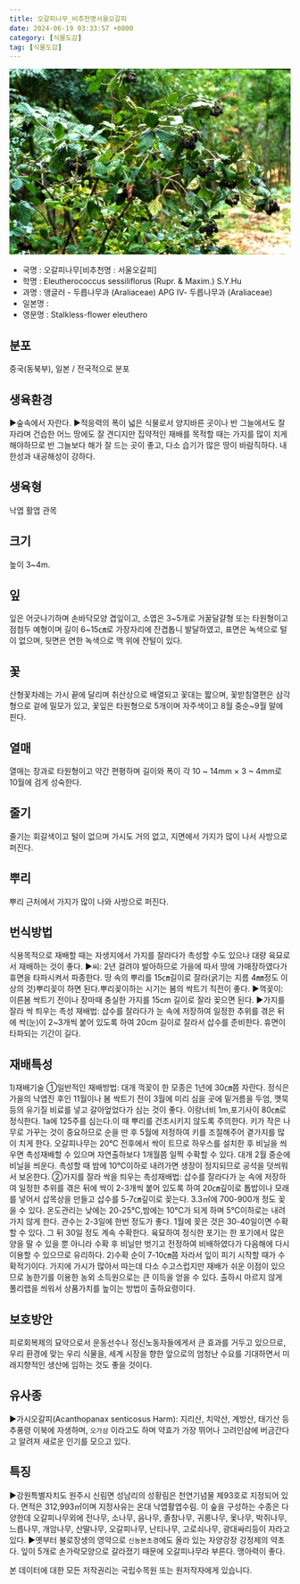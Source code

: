 ```yaml
---
title: 오갈피나무_비추천명서울오갈피
date: 2024-06-19 03:33:57 +0800
category: [식물도감]
tag: [식물도감]
---
```




![오갈피나무[비추천명 : 서울오갈피]](/assets/img/fileUpload/plants/basic/Araliaceae/Eleutherococcus/7240/1_th2.JPG)
- 국명 : 오갈피나무[비추천명 : 서울오갈피]
- 학명 : Eleutherococcus sessiliflorus (Rupr. & Maxim.) S.Y.Hu
- 과명 : 앵글러 - 두릅나무과 (Araliaceae) APG Ⅳ- 두릅나무과 (Araliaceae)
- 일본명 : 
- 영문명 : Stalkless-flower eleuthero


## 분포
중국(동북부), 일본 / 전국적으로 분포
## 생육환경
▶숲속에서 자란다. 
▶적응력의 폭이 넓은 식물로서 양지바른 곳이나 반 그늘에서도 잘 자라며 건습한 어느 땅에도 잘 견디지만 집약적인 재배를 목적할 때는 가지를 많이 치게 해야하므로 반 그늘보다 해가 잘 드는 곳이 좋고, 다소 습기가 많은 땅이 바람직하다. 내한성과 내공해성이 강하다.
## 생육형
낙엽 활엽 관목
## 크기
높이 3~4m.
## 잎
잎은 어긋나기하며 손바닥모양 겹잎이고, 소엽은 3~5개로 거꿀달걀형 또는 타원형이고 점첨두 예형이며 길이 6~15㎝로 가장자리에 잔겹톱니 발달하였고, 표면은 녹색으로 털이 없으며, 뒷면은 연한 녹색으로 맥 위에 잔털이 있다.
## 꽃
산형꽃차례는 가시 끝에 달리며 취산상으로 배열되고 꽃대는 짧으며, 꽃받침열편은 삼각형으로 겉에 밀모가 있고, 꽃잎은 타원형으로 5개이며 자주색이고 8월 중순~9월 말에 핀다.
## 열매
열매는 장과로 타원형이고 약간 편평하며 길이와 폭이 각 10 ~ 14mm × 3 ~ 4mm로 10월에 검게 성숙한다.
## 줄기
줄기는 회갈색이고 털이 없으며 가시도 거의 없고, 지면에서 가지가 많이 나서 사방으로 퍼진다.
## 뿌리
뿌리 근처에서 가지가 많이 나와 사방으로 퍼진다.
## 번식방법
식용목적으로 재배할 때는 자생지에서 가지를 잘라다가 촉성할 수도 있으나 대량 육묘로서 재배하는 것이 좋다.
▶씨: 2년 걸려야 발아하므로 가을에 따서 땅에 가매장하였다가 휴면을 타파시켜서 파종한다. 땅 속의 뿌리를 15㎝길이로 잘라(굵기는 지름 4㎜정도 이상의 것)뿌리꽂이 하면 된다.뿌리꽂이하는 시기는 봄의 싹트기 직전이 좋다.
▶꺽꽂이: 이른봄 싹트기 전이나 장마때 충실한 가지를 15cm 길이로 잘라 꽂으면 된다.
▶가지를 잘라 싹 틔우는 촉성 재배법: 삽수를 잘라다가 눈 속에 저장하여 일정한 추위를 겪은 뒤에 싹(눈)이 2~3개씩 붙어 있도록 하여 20cm 길이로 잘라서 삽수를 준비한다. 휴면이 타파되는 기간이 길다.
## 재배특성
1)재배기술
①일반적인 재배방법: 대개 꺽꽂이 한 모종은 1년에 30㎝쯤 자란다.  정식은 가을의 낙엽진 후인 11월이나 봄 싹트기 전이 3월에 미리 심을 곳에 밑거름을 두엄, 깻묵 등의 유기질 비료를 넣고 갈아엎었다가 심는 것이 좋다. 이랑너비 1m,포기사이 80㎝로 정식한다. 1a에 125주를 심는다.이 때 뿌리를 건조시키지 않도록 주의한다. 키가 작은 나무로 가꾸는 것이 중요하므로 순을 딴 후 5월에 저정하여 키를 조절해주어 곁가지를 많이 치게 한다. 오갈피나무는 20℃ 전후에서 싹이 트므로 하우스를 설치한 후 비닐을 씌우면 촉성재배할 수 있으며 자연출하보다 1개월쯤 일찍 수확할 수 있다. 대개 2월 중순에 비닐을 씌운다. 촉성할 때 밤에 10℃이하로 내려가면 생장이 정지되므로 공석을 덧씌워서 보온한다.
②가지를 잘라 싹을 틔우는 촉성재배법: 삽수를 잘라다가 눈 속에 저장하여 일정한 추위를 겪은 뒤에 싹이 2-3개씩 붙어 있도록 하여 20㎝깊이로 톱밥이나 모래를 넣어서 삽목상을 만들고 삽수를 5-7㎝깊이로 꽂는다. 3.3㎡에 700-900개 정도 꽂을 수 있다. 온도관리는 낮에는 20-25℃,밤에는 10℃가 되게 하며 5℃이하로는 내려가지 않게 한다. 관수는 2-3일에 한번 정도가 좋다. 1월에 꽂은 것은 30-40일이면 수확할 수 있다. 그 뒤 30일 정도 계속 수확한다. 육묘하여 정식한 포기는 한 포기에서 많은 양을 딸 수 있을 뿐 아니라 수확 후 비닐만 벗기고 전정하여 비배하였다가 다음해에 다시 이용할 수 있으므로 유리하다.
2)수확
순이 7-10㎝쯤 자라서 잎이 피기 시작할 때가 수확적기이다. 가지에 가시가 많아서 따는데 다소 수고스럽지만 재배가 쉬운 이점이 있으므로 농한기를 이용한 농외 소득원으로는 큰 이득을 얻을 수 있다. 출하시 마르지 않게 풀리랩을 씌워서 상품가치를 높이는 방법이 출하요령이다.
## 보호방안
피로회복제의 묘약으로서 운동선수나 정신노동자들에게서 큰 효과를 거두고 있으므로, 우리 환경에 맞는 우리 식물을, 세계 시장을 향한 앞으로의 엄청난 수요를 기대하면서 미래지향적인 생산에 임하는 것도 좋을 것이다.
## 유사종
▶가시오갈피(Acanthopanax senticosus Harm): 지리산, 치악산, 계방산, 태기산 등 추풍령 이북에 자생하며, `오가삼` 이라고도 하며 약효가 가장 뛰어나 고려인삼에 버금간다고 알려져 새로운 인기를 모으고 있다.
## 특징
▶강원특별자치도 원주시 신림면 성남리의 성황림은 천연기념물 제93호로 지정되어 있다. 면적은 312,993㎡이며 지정사유는 온대 낙엽활엽수림. 이 숲을 구성하는 수종은 다양한데 오갈피나무외에 전나무, 소나무, 음나무, 졸참나무, 귀룽나무, 옻나무, 박쥐나무, 느릅나무, 개암나무, 산딸나무, 오갈피나무, 난티나무, 고로쇠나무, 광대싸리등이 자라고 있다. 
▶옛부터 불로장생의 영약으로 `신농본초경`에도 올라 있는 자양강장 강정제의 약초다. 잎이 5개로 손가락모양으로 갈라졌기 때문에 오갈피나무라 부른다. 맹아력이 좋다.






본 데이터에 대한 모든 저작권리는 국립수목원 또는 원저작자에게 있습니다.
